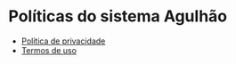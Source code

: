 # Políticas do sistema Agulhão
* [Política de privacidade](privacidade.md)
* [Termos de uso](termos.md)